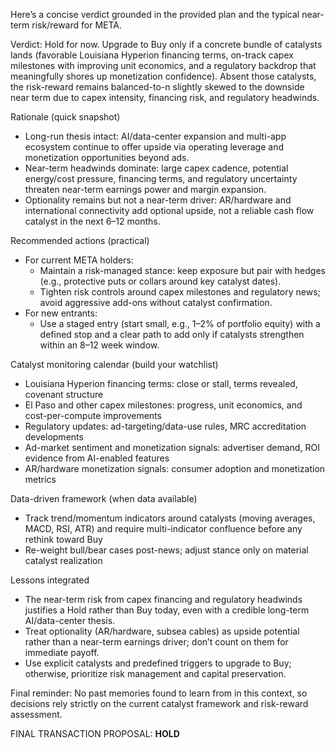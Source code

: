 Here’s a concise verdict grounded in the provided plan and the typical near-term risk/reward for META.

Verdict: Hold for now. Upgrade to Buy only if a concrete bundle of catalysts lands (favorable Louisiana Hyperion financing terms, on-track capex milestones with improving unit economics, and a regulatory backdrop that meaningfully shores up monetization confidence). Absent those catalysts, the risk-reward remains balanced-to-n slightly skewed to the downside near term due to capex intensity, financing risk, and regulatory headwinds.

Rationale (quick snapshot)
- Long-run thesis intact: AI/data-center expansion and multi-app ecosystem continue to offer upside via operating leverage and monetization opportunities beyond ads.
- Near-term headwinds dominate: large capex cadence, potential energy/cost pressure, financing terms, and regulatory uncertainty threaten near-term earnings power and margin expansion.
- Optionality remains but not a near-term driver: AR/hardware and international connectivity add optional upside, not a reliable cash flow catalyst in the next 6–12 months.

Recommended actions (practical)
- For current META holders:
  - Maintain a risk-managed stance: keep exposure but pair with hedges (e.g., protective puts or collars around key catalyst dates).
  - Tighten risk controls around capex milestones and regulatory news; avoid aggressive add-ons without catalyst confirmation.
- For new entrants:
  - Use a staged entry (start small, e.g., 1–2% of portfolio equity) with a defined stop and a clear path to add only if catalysts strengthen within an 8–12 week window.

Catalyst monitoring calendar (build your watchlist)
- Louisiana Hyperion financing terms: close or stall, terms revealed, covenant structure
- El Paso and other capex milestones: progress, unit economics, and cost-per-compute improvements
- Regulatory updates: ad-targeting/data-use rules, MRC accreditation developments
- Ad-market sentiment and monetization signals: advertiser demand, ROI evidence from AI-enabled features
- AR/hardware monetization signals: consumer adoption and monetization metrics

Data-driven framework (when data available)
- Track trend/momentum indicators around catalysts (moving averages, MACD, RSI, ATR) and require multi-indicator confluence before any rethink toward Buy
- Re-weight bull/bear cases post-news; adjust stance only on material catalyst realization

Lessons integrated
- The near-term risk from capex financing and regulatory headwinds justifies a Hold rather than Buy today, even with a credible long-term AI/data-center thesis.
- Treat optionality (AR/hardware, subsea cables) as upside potential rather than a near-term earnings driver; don’t count on them for immediate payoff.
- Use explicit catalysts and predefined triggers to upgrade to Buy; otherwise, prioritize risk management and capital preservation.

Final reminder: No past memories found to learn from in this context, so decisions rely strictly on the current catalyst framework and risk-reward assessment.

FINAL TRANSACTION PROPOSAL: **HOLD**